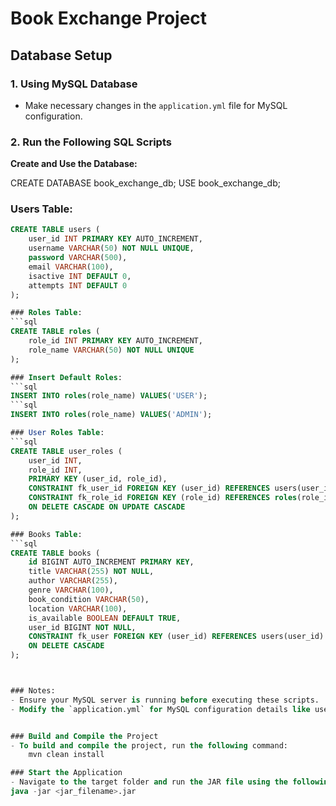 # Book Exchange Project

## Database Setup

### 1. Using MySQL Database
- Make necessary changes in the `application.yml` file for MySQL configuration.

### 2. Run the Following SQL Scripts

**Create and Use the Database:**

CREATE DATABASE book_exchange_db;
USE book_exchange_db;

### Users Table:
```sql
CREATE TABLE users (
    user_id INT PRIMARY KEY AUTO_INCREMENT,
    username VARCHAR(50) NOT NULL UNIQUE,
    password VARCHAR(500),
    email VARCHAR(100),
    isactive INT DEFAULT 0,
    attempts INT DEFAULT 0
);

### Roles Table:
```sql
CREATE TABLE roles (
    role_id INT PRIMARY KEY AUTO_INCREMENT,
    role_name VARCHAR(50) NOT NULL UNIQUE
);

### Insert Default Roles:
```sql
INSERT INTO roles(role_name) VALUES('USER');
```sql
INSERT INTO roles(role_name) VALUES('ADMIN');

### User Roles Table:
```sql
CREATE TABLE user_roles (
    user_id INT,
    role_id INT,
    PRIMARY KEY (user_id, role_id),
    CONSTRAINT fk_user_id FOREIGN KEY (user_id) REFERENCES users(user_id),
    CONSTRAINT fk_role_id FOREIGN KEY (role_id) REFERENCES roles(role_id) 
    ON DELETE CASCADE ON UPDATE CASCADE
);

### Books Table:
```sql
CREATE TABLE books (
    id BIGINT AUTO_INCREMENT PRIMARY KEY,
    title VARCHAR(255) NOT NULL,
    author VARCHAR(255),
    genre VARCHAR(100),
    book_condition VARCHAR(50),
    location VARCHAR(100),
    is_available BOOLEAN DEFAULT TRUE,
    user_id BIGINT NOT NULL,
    CONSTRAINT fk_user FOREIGN KEY (user_id) REFERENCES users(user_id) 
    ON DELETE CASCADE
);



### Notes:
- Ensure your MySQL server is running before executing these scripts.
- Modify the `application.yml` for MySQL configuration details like username, password, and URL based on your local setup.


### Build and Compile the Project
- To build and compile the project, run the following command:
    mvn clean install

### Start the Application
- Navigate to the target folder and run the JAR file using the following command:
java -jar <jar_filename>.jar


